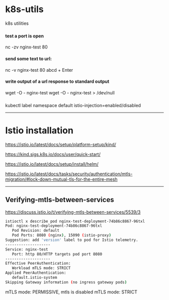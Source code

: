 # k8s-utils
k8s utilities 

### 
#### test a port is open
nc -zv nginx-test 80

#### send some text to url:
nc -v nginx-test 80
abcd + Enter


#### write output of a url response to standard output
wget -O - nginx-test
wget -O - nginx-test > /dev/null

###
kubectl label namespace default istio-injection=enabled/disabled

---

# Istio installation 
https://istio.io/latest/docs/setup/platform-setup/kind/

https://kind.sigs.k8s.io/docs/user/quick-start/

https://istio.io/latest/docs/setup/install/helm/

https://istio.io/latest/docs/tasks/security/authentication/mtls-migration/#lock-down-mutual-tls-for-the-entire-mesh

---

## Verifying-mtls-between-services 

https://discuss.istio.io/t/verifying-mtls-between-services/5539/3 
```bash
istioctl x describe pod nginx-test-deployment-74b86c8867-96txl              1 ↵  14:34:50 
Pod: nginx-test-deployment-74b86c8867-96txl
   Pod Revision: default
   Pod Ports: 8080 (nginx), 15090 (istio-proxy)
Suggestion: add 'version' label to pod for Istio telemetry.
--------------------
Service: nginx-test
   Port: http 80/HTTP targets pod port 8080
--------------------
Effective PeerAuthentication:
   Workload mTLS mode: STRICT
Applied PeerAuthentication:
   default.istio-system
Skipping Gateway information (no ingress gateway pods)
```
 mTLS mode: PERMISSIVE, mtls is disabled
 mTLS mode: STRICT
